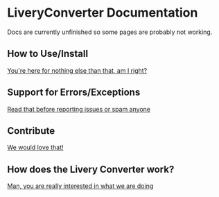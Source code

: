# LiveryConverter Documentation

Docs are currently unfinished so some pages are probably not working.

## How to Use/Install
[You're here for nothing else than that, am I right?](https://github.com/Henriklmao/FBWLiveryConverter/blob/main/DOCS/Installation.md "If you read me your internet sucks or your mouse is stuck idk.")

## Support for Errors/Exceptions
[Read that before reporting issues or spam anyone](https://github.com/Henriklmao/FBWLiveryConverter/blob/main/DOCS/Exceptions.md "Literally anoying if people can't read.")

## Contribute
[We would love that!](https://github.com/Henriklmao/FBWLiveryConverter/blob/main/DOCS/htc.md "You are a nice guy/girl!")

## How does the Livery Converter work?
[Man, you are really interested in what we are doing](https://github.com/Henriklmao/FBWLiveryConverter/blob/main/DOCS/hdiw.md "You have to much time, don't you?")